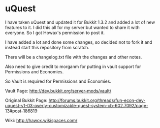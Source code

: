 # uQuest
I have taken uQuest and updated it for Bukkit 1.3.2 and added a lot of new features to it.
I did this all for my server but wanted to share it with everyone.
So I got Howax's permission to post it.

I have added a lot and done some changes, so decided not to fork it and instead start this repository from scratch.

There will be a changelog.txt file with the changes and other notes.

Also need to give credit to morganm for putting in vault support for Permissions and Economies.

So Vault is required for Permissions and Economies.


Vault Page:
http://dev.bukkit.org/server-mods/vault/

Original Bukkit Page:
http://forums.bukkit.org/threads/fun-econ-dev-uquest-v1-03-overly-customizable-quest-system-cb-602.7092/page-13#post-186819

Wiki:
http://hawox.wikispaces.com/
